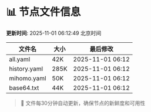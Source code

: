 # 📊 节点文件信息

**更新时间**: 2025-11-01 06:12:49 北京时间

| 文件名 | 大小 | 最后修改 |
|--------|------|----------|
| all.yaml | 42K | 2025-11-01 06:12 |
| history.yaml | 285K | 2025-11-01 06:12 |
| mihomo.yaml | 50K | 2025-11-01 06:12 |
| base64.txt | 44K | 2025-11-01 06:12 |

> 🔄 文件每30分钟自动更新，确保节点的新鲜度和可用性

